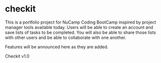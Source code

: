 # checkit

This is a portfolio project for NuCamp Coding BootCamp inspired by project manager tools available today.
Users will be able to create an account and save lists of tasks to be completed.
You will also be able to share those lists with other users and be able to collaborate with one another.

Features will be announced here as they are added.

Checkit v1.0
